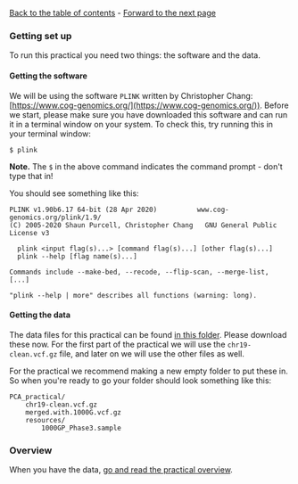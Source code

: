 [Back to the table of contents](Introduction.md) - [Forward to the next page](overview.md)

### Getting set up

To run this practical you need two things: the software and the data.

#### Getting the software

We will be using the software `PLINK` written by Christopher Chang:
[https://www.cog-genomics.org/](https://www.cog-genomics.org/)).  Before we start, please make sure you have downloaded this software and can run it in a terminal window on your system.  To check this, try running this in your terminal window:

```
$ plink
```

**Note.** The `$` in the above command indicates the command prompt - don't type that in!

You should see something like this:

    PLINK v1.90b6.17 64-bit (28 Apr 2020)          www.cog-genomics.org/plink/1.9/
    (C) 2005-2020 Shaun Purcell, Christopher Chang   GNU General Public License v3

      plink <input flag(s)...> [command flag(s)...] [other flag(s)...]
      plink --help [flag name(s)...]

    Commands include --make-bed, --recode, --flip-scan, --merge-list, [...]

    "plink --help | more" describes all functions (warning: long).

#### Getting the data

The data files for this practical can be found [in this folder](https://www.well.ox.ac.uk/~gav/projects/gms/statistics-course/Introduction_to_GWAS/practicals/PCA_practical/).  Please download these now.  For the first part of the practical we will use the `chr19-clean.vcf.gz` file, and later on we will use the other files as well.

For the practical we recommend making a new empty folder to put these in.  So when you're ready to go your folder should look something like this:

    PCA_practical/
        chr19-clean.vcf.gz
        merged.with.1000G.vcf.gz
        resources/
            1000GP_Phase3.sample

### Overview

When you have the data, [go and read the practical overview](overview.md).
